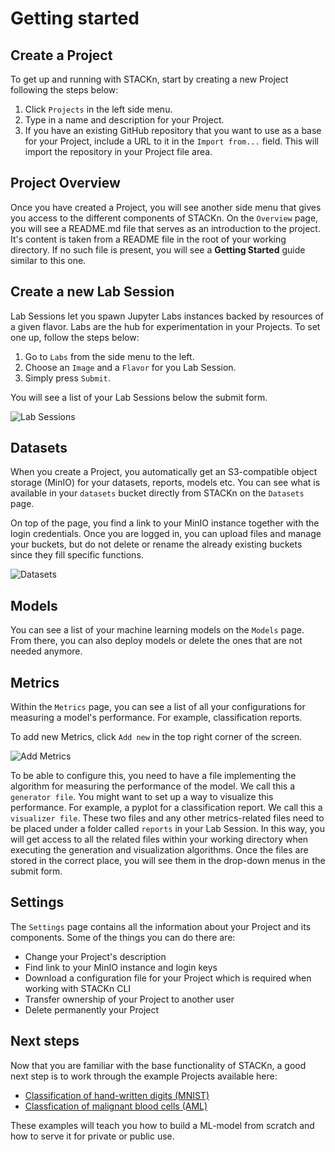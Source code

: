 # Getting started

## Create a Project
To get up and running with STACKn, start by creating a new Project 
following the steps below:

1. Click `Projects` in the left side menu.
2. Type in a name and description for your Project.
3. If you have an existing GitHub repository that you want to use as a base
for your Project, include a URL to it in the `Import from...` field. This will import the repository in your Project file area.

## Project Overview
Once you have created a Project, you will see another side menu that gives you
access to the different components of STACKn. On the `Overview` page, you will see
a README.md file that serves as an introduction to the project. It's content is taken from a README file in the root of your working directory. If no such file is present, you will see a __Getting Started__ 
guide similar to this one.

## Create a new Lab Session
Lab Sessions let you spawn Jupyter Labs instances backed by resources of a given flavor. Labs are the hub for experimentation in your Projects. To set one up, follow the steps below:

1. Go to `Labs` from the side menu to the left.
2. Choose an `Image` and a `Flavor` for you Lab Session.
3. Simply press `Submit`. 

You will see a list of your Lab Sessions below the submit form.

![Lab Sessions](https://github.com/scaleoutsystems/stackn/tree/master/docs/images/labs.png)

## Datasets
When you create a Project, you automatically get an S3-compatible object storage (MinIO) for your datasets, 
reports, models etc. You can see what is available in your `datasets` bucket 
directly from STACKn on the `Datasets` page.

On top of the page, you find a link to your MinIO instance together with the login
credentials. Once you are logged in, you can upload files and manage your buckets, but 
do not delete or rename the already existing buckets since they fill specific functions.

![Datasets](https://github.com/scaleoutsystems/stackn/tree/master/docs/images/datasets.png)

## Models
You can see a list of your machine learning models on the `Models` page. From there, 
you can also deploy models or delete the ones that are not needed anymore.

## Metrics
Within the `Metrics` page, you can see a list of all your configurations for measuring
a model's performance. For example, classification reports.

To add new Metrics, click `Add new` in the top right corner of the screen.

![Add Metrics](https://github.com/scaleoutsystems/stackn/tree/master/docs/images/metrics.png)

To be able to configure this, you need to have a file implementing the algorithm for 
measuring the performance of the model. We call this a `generator file`. You might want 
to set up a way to visualize this performance. For example, a pyplot for a classification
report. We call this a `visualizer file`. These two files and any other metrics-related files
need to be placed under a folder called `reports` in your Lab Session. In this way, you will
get access to all the related files within your working directory when executing the generation
and visualization algorithms. Once the files are stored in the correct place, you will see 
them in the drop-down menus in the submit form.

## Settings
The `Settings` page contains all the information about your Project and its components. Some
of the things you can do there are:

- Change your Project's description
- Find link to your MinIO instance and login keys
- Download a configuration file for your Project which is required when working with 
STACKn CLI
- Transfer ownership of your Project to another user
- Delete permanently your Project

## Next steps
Now that you are familiar with the base functionality of STACKn, a good next step is to work through the example Projects available here: 

* [Classification of hand-written digits (MNIST)](https://github.com/scaleoutsystems/digits-example-project)
* [Classfication of malignant blood cells (AML)](https://github.com/scaleoutsystems/aml-example-project)

These examples will teach you how to build a ML-model from scratch and how to serve it for private or public use. 
